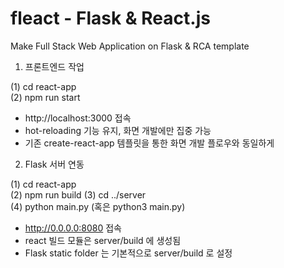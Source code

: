 # fleact - Flask & React.js

Make Full Stack Web Application on Flask & RCA template
 
1. 프론트엔드 작업

 (1) cd react-app  
 (2) npm run start
 - http://localhost:3000 접속
 - hot-reloading 기능 유지, 화면 개발에만 집중 가능
 - 기존 create-react-app 템플릿을 통한 화면 개발 플로우와 동일하게
 
 
2. Flask 서버 연동

 (1) cd react-app  
 (2) npm run build 
 (3) cd ../server  
 (4) python main.py (혹은 python3 main.py)
 - http://0.0.0.0:8080 접속
 - react 빌드 모듈은 server/build 에 생성됨
 - Flask static folder 는 기본적으로 server/build 로 설정
 
 
